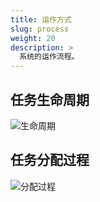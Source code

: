 ```yaml
---
title: 运作方式
slug: process
weight: 20
description: >
  系统的运作流程。
---
```



## 任务生命周期

![生命周期](/images/lifecycle.jpg)

## 任务分配过程

![分配过程](/images/dispatch.jpg)

